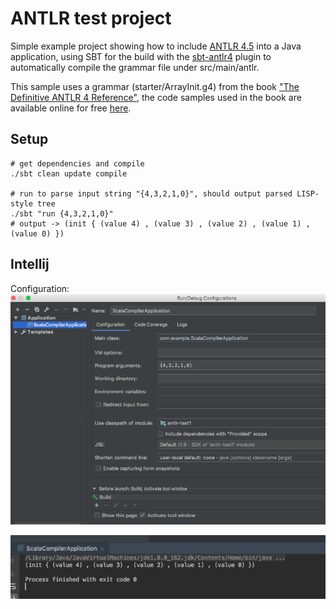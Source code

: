 # ANTLR test project

Simple example project showing how to include [ANTLR 4.5](http://www.antlr.org/) into a Java application, using SBT for
the build with the [sbt-antlr4](https://github.com/ihji/sbt-antlr4) plugin to automatically compile the grammar file
under src/main/antlr.

This sample uses a grammar (starter/ArrayInit.g4) from the book ["The Definitive ANTLR 4 Reference"](https://pragprog.com/book/tpantlr2/the-definitive-antlr-4-reference),
the code samples used in the book are available online for free [here](https://pragprog.com/titles/tpantlr2/source_code).

## Setup

```
# get dependencies and compile
./sbt clean update compile

# run to parse input string "{4,3,2,1,0}", should output parsed LISP-style tree
./sbt "run {4,3,2,1,0}"
# output -> (init { (value 4) , (value 3) , (value 2) , (value 1) , (value 0) })
```
## Intellij
Configuration: 
![alt text](https://github.com/derekpappas/antlr-test1/blob/master/images/intellij_configuration.png "Configuration")

![Alt text](/images/output.png?raw=true "Configuration")

